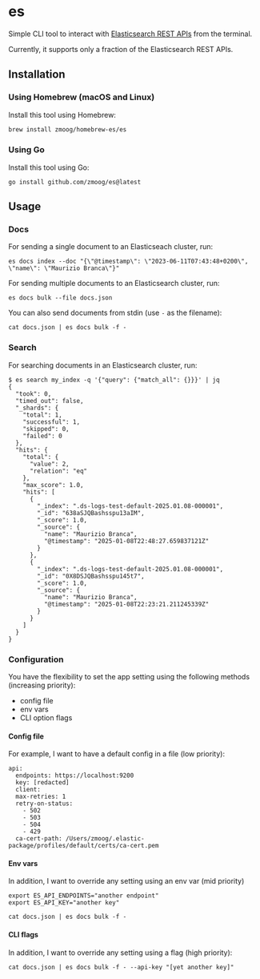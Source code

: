 # es

Simple CLI tool to interact with [Elasticsearch REST APIs](https://www.elastic.co/guide/en/elasticsearch/reference/current/rest-apis.html) from the terminal.

Currently, it supports only a fraction of the Elasticsearch REST APIs.

## Installation

### Using Homebrew (macOS and Linux)

Install this tool using Homebrew:

```sh
brew install zmoog/homebrew-es/es
```

### Using Go

Install this tool using Go:

    go install github.com/zmoog/es@latest

## Usage

### Docs

For sending a single document to an Elasticseach cluster, run:

    es docs index --doc "{\"@timestamp\": \"2023-06-11T07:43:48+0200\", \"name\": \"Maurizio Branca\"}"

For sending multiple documents to an Elasticsearch cluster, run:

    es docs bulk --file docs.json

You can also send documents from stdin (use `-` as the filename):

    cat docs.json | es docs bulk -f -

### Search

For searching documents in an Elasticsearch cluster, run:

    $ es search my_index -q '{"query": {"match_all": {}}}' | jq
    {
      "took": 0,
      "timed_out": false,
      "_shards": {
        "total": 1,
        "successful": 1,
        "skipped": 0,
        "failed": 0
      },
      "hits": {
        "total": {
          "value": 2,
          "relation": "eq"
        },
        "max_score": 1.0,
        "hits": [
          {
            "_index": ".ds-logs-test-default-2025.01.08-000001",
            "_id": "638aSJQBashsspu13aIM",
            "_score": 1.0,
            "_source": {
              "name": "Maurizio Branca",
              "@timestamp": "2025-01-08T22:48:27.659837121Z"
            }
          },
          {
            "_index": ".ds-logs-test-default-2025.01.08-000001",
            "_id": "0X8DSJQBashsspu145t7",
            "_score": 1.0,
            "_source": {
              "name": "Maurizio Branca",
              "@timestamp": "2025-01-08T22:23:21.211245339Z"
            }
          }
        ]
      }
    }

### Configuration

You have the flexibility to set the app setting using the following methods (increasing priority):

- config file
- env vars
- CLI option flags

#### Config file

For example, I want to have a default config in a file (low priority):

    api:
      endpoints: https://localhost:9200
      key: [redacted]
      client:
      max-retries: 1
      retry-on-status:
        - 502
        - 503
        - 504
        - 429
      ca-cert-path: /Users/zmoog/.elastic-package/profiles/default/certs/ca-cert.pem

#### Env vars

In addition, I want to override any setting using an env var (mid priority)

    export ES_API_ENDPOINTS="another endpoint"
    export ES_API_KEY="another key"

    cat docs.json | es docs bulk -f -

#### CLI flags

In addition, I want to override any setting using a flag (high priority):

    cat docs.json | es docs bulk -f - --api-key "[yet another key]"
